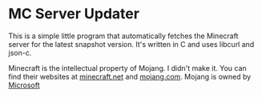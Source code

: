 # MC Server Updater
This is a simple little program that automatically fetches the Minecraft server for the latest snapshot version. It's written in C and uses libcurl and json-c. 

Minecraft is the intellectual property of Mojang. I didn't make it. You can find their websites at [minecraft.net](https://minecraft.net) and [mojang.com](https://minecraft.net). Mojang is owned by [Microsoft](https://microsoft.com)
